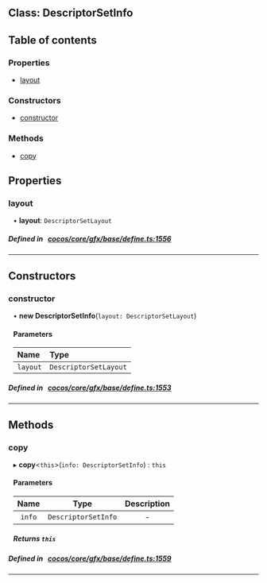 
## Class: DescriptorSetInfo





<div class="table-of-content">
<h2>Table of contents</h2>


### Properties

- [ layout](#layout)

### Constructors

- [ constructor](#constructor)

### Methods

- [ copy](#copy)
</div>

## Properties


### layout
<div style="margin-left: 10px;">




•  **layout**:
`DescriptorSetLayout` 
</div>

##### Defined in &nbsp;   [cocos/core/gfx/base/define.ts:1556](https://github.com/cocos-creator/engine/blob/c7bf6b8a9/cocos/core/gfx/base/define.ts#L1556)&nbsp;


___

<!---->
## Constructors


### constructor
<div style="margin-left: 10px;">

• **new DescriptorSetInfo**(`layout: DescriptorSetLayout`)

#### Parameters
| Name | Type |
| :------ | :------ |
| `layout` | `DescriptorSetLayout` |





</div>

##### Defined in &nbsp;   [cocos/core/gfx/base/define.ts:1553](https://github.com/cocos-creator/engine/blob/c7bf6b8a9/cocos/core/gfx/base/define.ts#L1553)&nbsp;


---

<!---->
## Methods

### copy
<div style="margin-left: 10px;">

▸   **copy**<`this`\>(`info: DescriptorSetInfo`) : `this`




<!---->
<!--    #### Returns `this` -->
<!---->

#### Parameters

| Name | Type | Description |
| :------: | :------: | :------: |
| `info` | `DescriptorSetInfo` | - |



##### Returns `this`




</div>

##### Defined in &nbsp;   [cocos/core/gfx/base/define.ts:1559](https://github.com/cocos-creator/engine/blob/c7bf6b8a9/cocos/core/gfx/base/define.ts#L1559)&nbsp;
___
<!---->



